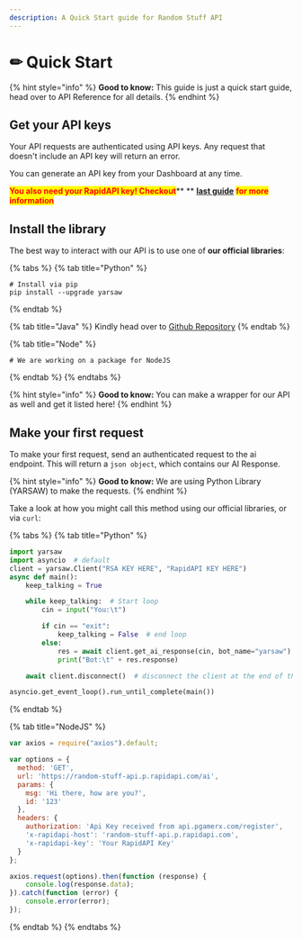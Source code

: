 ```yaml
---
description: A Quick Start guide for Random Stuff API
---
```


# ✏ Quick Start

{% hint style="info" %}
**Good to know:** This guide is just a quick start guide, head over to API Reference for all details.
{% endhint %}

## Get your API keys

Your API requests are authenticated using API keys. Any request that doesn't include an API key will return an error.

You can generate an API key from your Dashboard at any time.

<mark style="color:red;">**You also need your RapidAPI key! Checkout**</mark>** ** [**last guide**](https://app.gitbook.com/s/wAV35y0SE6CIikQl9Bl7/) <mark style="color:red;">**for more information**</mark>

## Install the library

The best way to interact with our API is to use one of **our official libraries**:

{% tabs %}
{% tab title="Python" %}
```
# Install via pip
pip install --upgrade yarsaw
```
{% endtab %}

{% tab title="Java" %}
Kindly head over to [Github Repository](https://github.com/rushaan1/RandomStuff4J)
{% endtab %}

{% tab title="Node" %}
```
# We are working on a package for NodeJS
```
{% endtab %}
{% endtabs %}

{% hint style="info" %}
**Good to know:** You can make a wrapper for our API as well and get it listed here!
{% endhint %}

## Make your first request

To make your first request, send an authenticated request to the ai endpoint. This will return a `json object`, which contains our AI Response.

{% hint style="info" %}
**Good to know:** We are using Python Library (YARSAW) to make the requests.
{% endhint %}

Take a look at how you might call this method using our official libraries, or via `curl`:

{% tabs %}
{% tab title="Python" %}
```python
import yarsaw
import asyncio  # default
client = yarsaw.Client("RSA KEY HERE", "RapidAPI KEY HERE")
async def main():
    keep_talking = True

    while keep_talking:  # Start loop
        cin = input("You:\t")

        if cin == "exit":
            keep_talking = False  # end loop
        else:
            res = await client.get_ai_response(cin, bot_name="yarsaw")
            print("Bot:\t" + res.response)

    await client.disconnect()  # disconnect the client at the end of the loop

asyncio.get_event_loop().run_until_complete(main())
```
{% endtab %}

{% tab title="NodeJS" %}
```javascript
var axios = require("axios").default;

var options = {
  method: 'GET',
  url: 'https://random-stuff-api.p.rapidapi.com/ai',
  params: {
    msg: 'Hi there, how are you?',
    id: '123'
  },
  headers: {
    authorization: 'Api Key received from api.pgamerx.com/register',
    'x-rapidapi-host': 'random-stuff-api.p.rapidapi.com',
    'x-rapidapi-key': 'Your RapidAPI Key'
  }
};

axios.request(options).then(function (response) {
	console.log(response.data);
}).catch(function (error) {
	console.error(error);
});
```
{% endtab %}
{% endtabs %}
